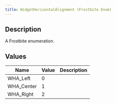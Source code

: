 ```yaml
---
title: WidgetHorisontalAlignment (Frostbite Enum)
---
```

## Description

A Frostbite enumeration.

## Values

| Name        | Value | Description |
| ----------- | ----- | ----------- |
| WHA\_Left   | 0     |             |
| WHA\_Center | 1     |             |
| WHA\_Right  | 2     |             |
